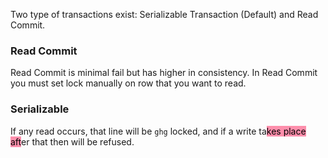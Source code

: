 Two type of transactions exist: Serializable Transaction (Default) and Read Commit. 




### Read Commit

Read Commit is minimal fail but has higher in consistency.
In Read Commit you must set lock manually on row that you want to read. 

### Serializable

If any read occurs, that line will be `ghg` locked, and if a write ta<mark style="background: #FF5582A6;">kes place aft</mark>er that then will be refused.
```python

```